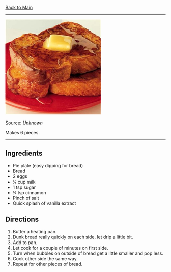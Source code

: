 [Back to Main](/README.md)

---

<img src="/90%20Images/French%20Toast.png" width="300" />

Source: *Unknown*

Makes 6 pieces.

---
## Ingredients

- Pie plate (easy dipping for bread)
- Bread
- 2 eggs
- ¼ cup milk
- 1 tsp sugar
- ¼ tsp cinnamon
- Pinch of salt
- Quick splash of vanilla extract

## Directions

1. Butter a heating pan.
2. Dunk bread really quickly on each side, let drip a little bit.
3. Add to pan.
4. Let cook for a couple of minutes on first side.
5. Turn when bubbles on outside of bread get a little smaller and pop less.
6. Cook other side the same way.
7. Repeat for other pieces of bread.